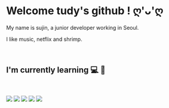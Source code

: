 # Welcome tudy's github ! ღ'ᴗ'ღ

My name is sujin, a junior developer working in Seoul.

I like music, netflix and shrimp.


<br>

## I'm currently learning 💻 🌱

</br>

<img src="https://img.shields.io/badge/Java-007396?style=flat-square&logo=java&logoColor=white"/> <img src="https://img.shields.io/badge/Javascript-F7DF1E?style=flat-square&logo=javascript&logoColor=white"/> <img src="https://img.shields.io/badge/Spring-6DB33F?style=flat-square&logo=spring&logoColor=white"/> <img src="https://img.shields.io/badge/React-61DAFB?style=flat-square&logo=react&logoColor=white"/> <img src="https://img.shields.io/badge/GitHub-181717?style=flat-square&logo=github&logoColor=white"/>

<br>
